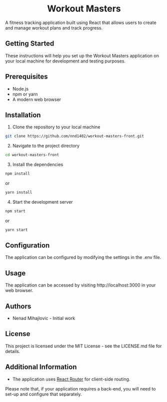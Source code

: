 <h1 style="text-align: center;">Workout Masters</h1>

A fitness tracking application built using React that allows users to create and manage workout plans and track progress.

## Getting Started

These instructions will help you set up the Workout Masters application on your local machine for development and testing purposes.

## Prerequisites

- Node.js
- npm or yarn
- A modern web browser

## Installation

1. Clone the repository to your local machine

```sh
git clone https://github.com/nnd1402/workout-masters-front.git
```

2. Navigate to the project directory

```sh
cd workout-masters-front
```

3. Install the dependencies

```sh
npm install
```

or

```sh
yarn install
```

4. Start the development server

```sh
npm start
```

or

```sh
yarn start
```

## Configuration

The application can be configured by modifying the settings in the .env file.

## Usage

The application can be accessed by visiting http://localhost:3000 in your web browser.

## Authors

- Nenad Mihajlovic - Initial work

## License
This project is licensed under the MIT License - see the LICENSE.md file for details.

## Additional Information

- The application uses <a href='https://reactrouter.com/en/main'>React Router</a> for client-side routing.

Please note that, if your application requires a back-end, you will need to set-up and configure that separately.

